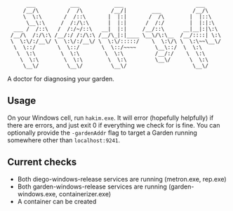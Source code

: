 ```
      ___           ___           ___                       ___     
     /__/\         /  /\         /__/|        ___          /__/\    
     \  \:\       /  /::\       |  |:|       /  /\        |  |::\   
      \__\:\     /  /:/\:\      |  |:|      /  /:/        |  |:|:\  
  ___ /  /::\   /  /:/~/::\   __|  |:|     /__/::\      __|__|:|\:\ 
 /__/\  /:/\:\ /__/:/ /:/\:\ /__/\_|:|____ \__\/\:\__  /__/::::| \:\
 \  \:\/:/__\/ \  \:\/:/__\/ \  \:\/:::::/    \  \:\/\ \  \:\~~\__\/
  \  \::/       \  \::/       \  \::/~~~~      \__\::/  \  \:\      
   \  \:\        \  \:\        \  \:\          /__/:/    \  \:\     
    \  \:\        \  \:\        \  \:\         \__\/      \  \:\    
     \__\/         \__\/         \__\/                     \__\/    

```

A doctor for diagnosing your garden.

## Usage

On your Windows cell, run `hakim.exe`. It will error (hopefully helpfully) if there are errors, and just exit 0 if everything we check for is fine. You can optionally provide the `-gardenAddr` flag to target a Garden running somewhere other than `localhost:9241`.

## Current checks

- Both diego-windows-release services are running (metron.exe, rep.exe)
- Both garden-windows-release services are running (garden-windows.exe, containerizer.exe)
- A container can be created